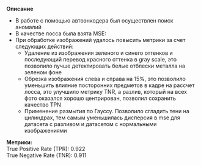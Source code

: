 **Описание**
* В работе с помощью автоэнкодера был осуществлен поиск аномалий
* В качестве лосса была взята MSE:
* При обработке изображений удалось повысить метрики за счет следующих действий:
  * Удаление из изображения зеленого и синего оттенков и последующий перевод красного оттенка в gray scale, это позволило лучше детектировать белые отблески металла на зеленом фоне
  * Обрезка изображения слева и справа на 15%, это позволило уменьшить влияние посторонних предметов в кадре на рассчет лосса, это улучшило метрику TNR, а разлив, который на всех фото оказался хорошо центрирован, позволил сохранить качество TPN
  * Применение размытия по Гауссу. Позволило сгладить тени на цилиндрах, тем самым уменьшилась дисперсия в mse для датасета с разливом и датасетом с нормальными изображениями 

**Метрики:**        
True Positive Rate (TPR): 0.922     
True Negative Rate (TNR): 0.911     